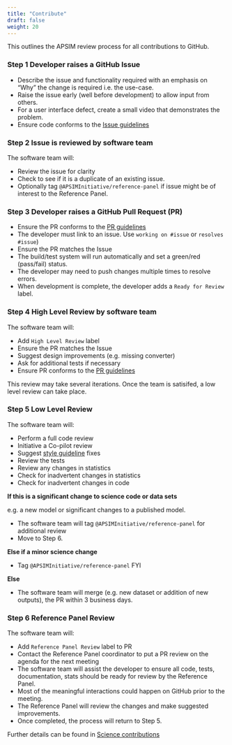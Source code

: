```yaml
---
title: "Contribute"
draft: false
weight: 20
---
```


This outlines the APSIM review process for all contributions to GitHub.

### Step 1 Developer raises a GitHub Issue

* Describe the issue and functionality required with an emphasis on “Why” the change is required i.e. the use-case.
* Raise the issue early (well before development) to allow input from others.
* For a user interface defect, create a small video that demonstrates the problem.
* Ensure code conforms to the [Issue guidelines](/contribute/issues)

### Step 2 Issue is reviewed by software team


The software team will:

* Review the issue for clarity
* Check to see if it is a duplicate of an existing issue.
* Optionally tag ```@APSIMInitiative/reference-panel``` if issue might be of interest to the Reference Panel.

### Step 3 Developer raises a GitHub Pull Request (PR)

* Ensure the PR conforms to the [PR guidelines](/contribute/pullrequests)
* The developer must link to an issue. Use ```working on #issue``` or ```resolves #issue```)
* Ensure the PR matches the Issue
* The build/test system will run automatically and set a green/red (pass/fail) status.
* The developer may need to push changes multiple times to resolve errors.
* When development is complete, the developer adds a ```Ready for Review``` label.

### Step 4 High Level Review by software team

The software team will:

* Add ```High Level Review``` label
* Ensure the PR matches the Issue
* Suggest design improvements (e.g. missing converter)
* Ask for additional tests if necessary
* Ensure PR conforms to the [PR guidelines](/contribute/pullrequests)

This review may take several iterations. Once the team is satisifed, a low level review can take place.

### Step 5 Low Level Review

The software team will:

* Perform a full code review
* Initiative a Co-pilot review
* Suggest [style guideline](#style-guidelines) fixes
* Review the tests
* Review any changes in statistics
* Check for inadvertent changes in statistics
* Check for inadvertent changes in code

__If this is a significant change to science code or data sets__

e.g. a new model or significant changes to a published model.

* The software team will tag ```@APSIMInitiative/reference-panel``` for additional review
* Move to Step 6.

__Else if a minor science change__

* Tag ```@APSIMInitiative/reference-panel``` FYI

__Else__

* The software team will merge (e.g. new dataset or addition of new outputs), the PR within 3 business days.

### Step 6 Reference Panel Review

The software team will:

* Add ```Reference Panel Review``` label to PR
* Contact the Reference Panel coordinator to put a PR review on the agenda for the next meeting
* The software team will assist the developer to ensure all code, tests, documentation, stats should be ready for review by the Reference Panel.
* Most of the meaningful interactions could happen on GitHub prior to the meeting.
* The Reference Panel will review the changes and make suggested improvements.
* Once completed, the process will return to Step 5.

Further details can be found in [Science contributions](/contribute/science-contributions)
